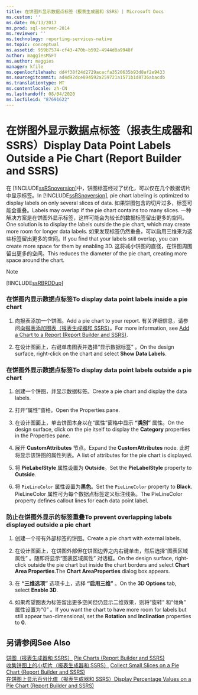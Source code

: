 ```yaml
---
title: 在饼图外显示数据点标签（报表生成器和 SSRS）| Microsoft Docs
ms.custom: ''
ms.date: 06/13/2017
ms.prod: sql-server-2014
ms.reviewer: ''
ms.technology: reporting-services-native
ms.topic: conceptual
ms.assetid: 959b7574-cf43-470b-b592-4944d8a9948f
author: maggiesMSFT
ms.author: maggies
manager: kfile
ms.openlocfilehash: dd4f38f24d2729acacfa3520635b93d8af2e9433
ms.sourcegitcommit: ad4d92dce894592a259721a1571b1d8736abacdb
ms.translationtype: MT
ms.contentlocale: zh-CN
ms.lasthandoff: 08/04/2020
ms.locfileid: "87691622"
---
```

# <a name="display-data-point-labels-outside-a-pie-chart-report-builder-and-ssrs"></a><span data-ttu-id="dc839-102">在饼图外显示数据点标签（报表生成器和 SSRS）</span><span class="sxs-lookup"><span data-stu-id="dc839-102">Display Data Point Labels Outside a Pie Chart (Report Builder and SSRS)</span></span>
  <span data-ttu-id="dc839-103">在 [!INCLUDE[ssRSnoversion](../../includes/ssrsnoversion-md.md)]中，饼图标签经过了优化，可以仅在几个数据切片中显示标签。</span><span class="sxs-lookup"><span data-stu-id="dc839-103">In [!INCLUDE[ssRSnoversion](../../includes/ssrsnoversion-md.md)], pie chart labeling is optimized to display labels on only several slices of data.</span></span> <span data-ttu-id="dc839-104">如果饼图包含的切片过多，标签可能会重叠。</span><span class="sxs-lookup"><span data-stu-id="dc839-104">Labels may overlap if the pie chart contains too many slices.</span></span> <span data-ttu-id="dc839-105">一种解决方案是在饼图外显示标签，这样可能会为较长的数据标签留出更多的空间。</span><span class="sxs-lookup"><span data-stu-id="dc839-105">One solution is to display the labels outside the pie chart, which may create more room for longer data labels.</span></span> <span data-ttu-id="dc839-106">如果发现标签仍然重叠，可以启用三维来为这些标签留出更多的空间。</span><span class="sxs-lookup"><span data-stu-id="dc839-106">If you find that your labels still overlap, you can create more space for them by enabling 3D.</span></span> <span data-ttu-id="dc839-107">这将减小饼图的直径，在饼图周围留出更多的空间。</span><span class="sxs-lookup"><span data-stu-id="dc839-107">This reduces the diameter of the pie chart, creating more space around the chart.</span></span>  
  
> [!NOTE]  
>  [!INCLUDE[ssRBRDDup](../../includes/ssrbrddup-md.md)]  
  
### <a name="to-display-data-point-labels-inside-a-pie-chart"></a><span data-ttu-id="dc839-108">在饼图内显示数据点标签</span><span class="sxs-lookup"><span data-stu-id="dc839-108">To display data point labels inside a pie chart</span></span>  
  
1.  <span data-ttu-id="dc839-109">向报表添加一个饼图。</span><span class="sxs-lookup"><span data-stu-id="dc839-109">Add a pie chart to your report.</span></span> <span data-ttu-id="dc839-110">有关详细信息，请参阅[向报表添加图表（报表生成器和 SSRS）](add-a-chart-to-a-report-report-builder-and-ssrs.md)。</span><span class="sxs-lookup"><span data-stu-id="dc839-110">For more information, see [Add a Chart to a Report &#40;Report Builder and SSRS&#41;](add-a-chart-to-a-report-report-builder-and-ssrs.md).</span></span>  
  
2.  <span data-ttu-id="dc839-111">在设计图面上，右键单击图表并选择“显示数据标签”  。</span><span class="sxs-lookup"><span data-stu-id="dc839-111">On the design surface, right-click on the chart and select **Show Data Labels**.</span></span>  
  
### <a name="to-display-data-point-labels-outside-a-pie-chart"></a><span data-ttu-id="dc839-112">在饼图外显示数据点标签</span><span class="sxs-lookup"><span data-stu-id="dc839-112">To display data point labels outside a pie chart</span></span>  
  
1.  <span data-ttu-id="dc839-113">创建一个饼图，并显示数据标签。</span><span class="sxs-lookup"><span data-stu-id="dc839-113">Create a pie chart and display the data labels.</span></span>  
  
2.  <span data-ttu-id="dc839-114">打开“属性”窗格。</span><span class="sxs-lookup"><span data-stu-id="dc839-114">Open the Properties pane.</span></span>  
  
3.  <span data-ttu-id="dc839-115">在设计图面上，单击饼图本身以在“属性”窗格中显示 **“类别”** 属性。</span><span class="sxs-lookup"><span data-stu-id="dc839-115">On the design surface, click on the pie itself to display the **Category** properties in the Properties pane.</span></span>  
  
4.  <span data-ttu-id="dc839-116">展开 **CustomAttributes** 节点。</span><span class="sxs-lookup"><span data-stu-id="dc839-116">Expand the **CustomAttributes** node.</span></span> <span data-ttu-id="dc839-117">此时将显示该饼图的属性列表。</span><span class="sxs-lookup"><span data-stu-id="dc839-117">A list of attributes for the pie chart is displayed.</span></span>  
  
5.  <span data-ttu-id="dc839-118">将 **PieLabelStyle** 属性设置为 **Outside**。</span><span class="sxs-lookup"><span data-stu-id="dc839-118">Set the **PieLabelStyle** property to **Outside**.</span></span>  
  
6.  <span data-ttu-id="dc839-119">将 `PieLineColor` 属性设置为**黑色**。</span><span class="sxs-lookup"><span data-stu-id="dc839-119">Set the `PieLineColor` property to **Black**.</span></span> <span data-ttu-id="dc839-120">PieLineColor 属性可为每个数据点标签定义标注线条。</span><span class="sxs-lookup"><span data-stu-id="dc839-120">The PieLineColor property defines callout lines for each data point label.</span></span>  
  
### <a name="to-prevent-overlapping-labels-displayed-outside-a-pie-chart"></a><span data-ttu-id="dc839-121">防止在饼图外显示的标签重叠</span><span class="sxs-lookup"><span data-stu-id="dc839-121">To prevent overlapping labels displayed outside a pie chart</span></span>  
  
1.  <span data-ttu-id="dc839-122">创建一个带有外部标签的饼图。</span><span class="sxs-lookup"><span data-stu-id="dc839-122">Create a pie chart with external labels.</span></span>  
  
2.  <span data-ttu-id="dc839-123">在设计图面上，在饼图外部但在饼图边界之内右键单击，然后选择“图表区域属性”  。随即将显示“图表区域属性”  对话框。</span><span class="sxs-lookup"><span data-stu-id="dc839-123">On the design surface, right-click outside the pie chart but inside the chart borders and select **Chart Area Properties**.The **Chart AreaProperties** dialog box appears.</span></span>  
  
3.  <span data-ttu-id="dc839-124">在 **“三维选项”** 选项卡上，选择 **“启用三维”** 。</span><span class="sxs-lookup"><span data-stu-id="dc839-124">On the **3D Options** tab, select **Enable 3D**.</span></span>  
  
4.  <span data-ttu-id="dc839-125">如果希望图表为标签留出更多空间但仍显示二维效果，则将“旋转”  和“倾角”  属性设置为“0”  。</span><span class="sxs-lookup"><span data-stu-id="dc839-125">If you want the chart to have more room for labels but still appear two-dimensional, set the **Rotation** and **Inclination** properties to **0**.</span></span>  
  
## <a name="see-also"></a><span data-ttu-id="dc839-126">另请参阅</span><span class="sxs-lookup"><span data-stu-id="dc839-126">See Also</span></span>  
 <span data-ttu-id="dc839-127">[饼图（报表生成器和 SSRS）](charts-report-builder-and-ssrs.md) </span><span class="sxs-lookup"><span data-stu-id="dc839-127">[Pie Charts &#40;Report Builder and SSRS&#41;](charts-report-builder-and-ssrs.md) </span></span>  
 <span data-ttu-id="dc839-128">[收集饼图上的小切片（报表生成器和 SSRS）](collect-small-slices-on-a-pie-chart-report-builder-and-ssrs.md) </span><span class="sxs-lookup"><span data-stu-id="dc839-128">[Collect Small Slices on a Pie Chart &#40;Report Builder and SSRS&#41;](collect-small-slices-on-a-pie-chart-report-builder-and-ssrs.md) </span></span>  
 [<span data-ttu-id="dc839-129">在饼图上显示百分比值（报表生成器和 SSRS）</span><span class="sxs-lookup"><span data-stu-id="dc839-129">Display Percentage Values on a Pie Chart &#40;Report Builder and SSRS&#41;</span></span>](display-percentage-values-on-a-pie-chart-report-builder-and-ssrs.md)  
  
  
